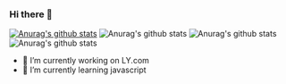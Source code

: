 ### Hi there 👋

[![Anurag's github stats](https://github-readme-stats.vercel.app/api?username=super-YUE)](https://github.com/anuraghazra/github-readme-stats)
![Anurag's github stats](https://github-readme-stats.vercel.app/api?username=super-YUE&count_private=true)
![Anurag's github stats](https://github-readme-stats.vercel.app/api?username=super-YUE&show_icons=true)
![Anurag's github stats](https://github-readme-stats.vercel.app/api?username=super-YUE&show_icons=true&theme=radical)

- 🔭 I’m currently working on LY.com
- 🌱 I’m currently learning javascript

<!--
**super-YUE/super-YUE** is a ✨ _special_ ✨ repository because its `README.md` (this file) appears on your GitHub profile.

Here are some ideas to get you started:

- 🔭 I’m currently working on ...
- 🌱 I’m currently learning ...
- 👯 I’m looking to collaborate on ...
- 🤔 I’m looking for help with ...
- 💬 Ask me about ...
- 📫 How to reach me: ...
- 😄 Pronouns: ...
- ⚡ Fun fact: ...
-->
